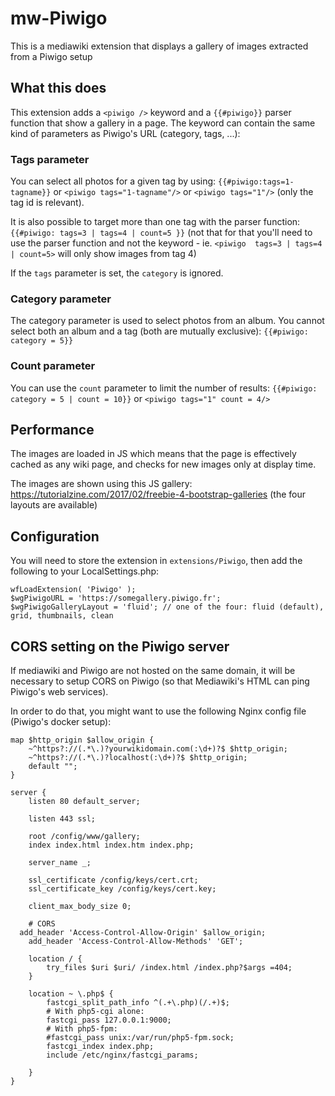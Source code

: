# mw-Piwigo
This is a mediawiki extension that displays a gallery of images extracted from a Piwigo setup

## What this does

This extension adds a ```<piwigo />``` keyword and a ```{{#piwigo}}``` parser function that show a gallery in a page. The keyword can contain the same kind of parameters as Piwigo's URL (category, tags, ...):

### Tags parameter ###
You can select all photos for a given tag by using: ```{{#piwigo:tags=1-tagname}}``` or ```<piwigo tags="1-tagname"/>```  or ```<piwigo tags="1"/>``` (only the tag id is relevant).

It is also possible to target more than one tag with the parser function: ```{{#piwigo: tags=3 | tags=4 | count=5 }}``` (not that for that you'll need to use the parser function and not the keyword - ie. ```<piwigo  tags=3 | tags=4 | count=5>``` will only show images from tag 4)

If the ```tags``` parameter is set, the ```category``` is ignored.

### Category parameter ###
The category parameter is used to select photos from an album. You cannot select both an album and a tag (both are mutually exclusive): ```{{#piwigo: category = 5}}```

### Count parameter ###
You can use the ```count``` parameter to limit the number of results: ```{{#piwigo: category = 5 | count = 10}}```  or ```<piwigo tags="1" count = 4/>```

## Performance ##
The images are loaded in JS which means that the page is effectively cached as any wiki page, and checks for new images only at display time.

The images are shown using this JS gallery: https://tutorialzine.com/2017/02/freebie-4-bootstrap-galleries (the four layouts are available)

## Configuration

You will need to store the extension in ```extensions/Piwigo```, then add the following to your LocalSettings.php:

```
wfLoadExtension( 'Piwigo' );
$wgPiwigoURL = 'https://somegallery.piwigo.fr';
$wgPiwigoGalleryLayout = 'fluid'; // one of the four: fluid (default), grid, thumbnails, clean
```

## CORS setting on the Piwigo server ##

If mediawiki and Piwigo are not hosted on the same domain, it will be necessary to setup CORS on Piwigo (so that Mediawiki's HTML can ping Piwigo's web services).

In order to do that, you might want to use the following Nginx config file (Piwigo's docker setup):

```
map $http_origin $allow_origin {
    ~^https?://(.*\.)?yourwikidomain.com(:\d+)?$ $http_origin;
    ~^https?://(.*\.)?localhost(:\d+)?$ $http_origin;
    default "";
}

server {
	listen 80 default_server;

	listen 443 ssl;

	root /config/www/gallery;
	index index.html index.htm index.php;

	server_name _;

	ssl_certificate /config/keys/cert.crt;
	ssl_certificate_key /config/keys/cert.key;

	client_max_body_size 0;

	# CORS
  add_header 'Access-Control-Allow-Origin' $allow_origin;
	add_header 'Access-Control-Allow-Methods' 'GET';

	location / {
		try_files $uri $uri/ /index.html /index.php?$args =404;
	}

	location ~ \.php$ {
		fastcgi_split_path_info ^(.+\.php)(/.+)$;
		# With php5-cgi alone:
		fastcgi_pass 127.0.0.1:9000;
		# With php5-fpm:
		#fastcgi_pass unix:/var/run/php5-fpm.sock;
		fastcgi_index index.php;
		include /etc/nginx/fastcgi_params;

	}
}
```
